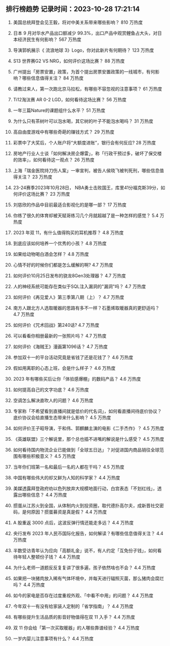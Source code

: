 
## 排行榜趋势 记录时间：2023-10-28 17:21:14
  
  1. 美国总统拜登会见王毅，将对中美关系带来哪些影响？ 810 万热度
    
  2. 日本 9 月对华水产品出口额减少 99.3%，出口产品中观赏鲤鱼占大头，对日本经济民生有何影响？ 567 万热度
    
  3. 导演郭帆展示《 流浪地球 3》Logo，你对此新片有何期待？ 123 万热度
    
  4. S13 世界赛G2 VS NRG，如何评价这场比赛？ 88 万热度
    
  5. 广州提出「房票安置」政策，为首个提出房票安置政策的一线城市，有何影响？哪些信息值得关注？ 84 万热度
    
  6. 请教过来人，第一次跑北京马拉松，有哪些不容忽视的注意事项？ 61 万热度
    
  7. Ti12淘汰赛 AR 0-2 LGD，如何看待这场比赛？ 56 万热度
    
  8. 一年三篇Nature的课题组什么水平？ 51 万热度
    
  9. 为什么只有茶树叶可以泡水喝，其它树的叶子不能泡水喝吗？ 31 万热度
    
  10. 高自由度游戏中有哪些奇葩的赚钱方式？ 29 万热度
    
  11. 彩票中了大奖后，个人账户将“大额度进账”，银行会有何反应? 28 万热度
    
  12. 房地产行业人士谈「如何解决房企爆雷」，称「行政干预过多，破坏了保交楼的效率」，如何看待这一观点？ 26 万热度
    
  13. 上海「瑞金医院持刀伤人案」一审宣判，被告人侯晓飞被判死刑，哪些信息值得关注？ 23 万热度
    
  14. 23-24赛季2023年10月28日， NBA勇士击败国王，库里41分福克斯39分，如何评价这场比赛？ 23 万热度
    
  15. 刘慈欣的作品中目前最适合影视化的是哪一部？ 17 万热度
    
  16. 你练了很久的体育却被天赋哥练习几个月就超越了是一种怎样的感觉？ 5.4 万热度
    
  17. 2023 年双 11，有什么值得购买的耳机推荐？ 4.8 万热度
    
  18. 到底应该如何培养一个优秀的小孩？ 4.8 万热度
    
  19. 如果给动物喝白酒会怎样？ 4.8 万热度
    
  20. 心情不好的时候你们都是怎么缓解的啊? 4.7 万热度
    
  21. 如何评价10月25日发布的骁龙8Gen3处理器？ 4.7 万热度
    
  22. 人的神经系统可能存在类似于SQL注入漏洞的"漏洞"吗？ 4.7 万热度
    
  23. 如何评价《再见爱人》第三季第八期（上）？ 4.7 万热度
    
  24. 南方人跟北方人选取暖器的思路有多不一样？石墨烯取暖器真的更舒适吗？ 4.7 万热度
    
  25. 如何评价《咒术回战》第240话? 4.7 万热度
    
  26. 可以看看你相册最新的一张照片吗？ 4.7 万热度
    
  27. 如何评价《海贼王》漫画第1096话？ 4.7 万热度
    
  28. 参加双十一的平台活动究竟是省钱了还是花钱了？ 4.6 万热度
    
  29. 假如用离职的心态上班，会是什么样子？ 4.6 万热度
    
  30. 2023 年有哪些买后让你「体验感爆棚」的数码产品？ 4.6 万热度
    
  31. 如何提高自己的文字功底？ 4.6 万热度
    
  32. 空调怎么解决直吹人的问题？ 4.6 万热度
    
  33. 专家称「不希望看到直播间就是低价的代名词」，如何看直播间待底价协议？底价协议会给直播生态带来什么影响？ 4.5 万热度
    
  34. 如何评价王子昭导演，于和伟、郭麒麟主演的电影《二手杰作》？ 4.5 万热度
    
  35. 《英雄联盟》三个解说里，那个总也插不进嘴的解说是什么感受？ 4.5 万热度
    
  36. 如何看待国内物流企业已能做到「全球五日达」？对促进国内商品销往全球范围有哪些积极意义？ 4.5 万热度
    
  37. 当年你们班第一名和最后一名的人都在干吗？ 4.5 万热度
    
  38. 中国有哪些伟大的却又鲜为人知的科学家？ 4.4 万热度
    
  39. 美媒透露拜登政府劝以色列放弃大规模地面行动，白宫表态「不划红线」，透露出哪些信息？ 4.4 万热度
    
  40. 掼蛋从江苏火到全国，从体制内火到投资圈，取代德扑高尔夫，成新晋社交密码，是何原因？掼蛋募资是真是假？ 4.4 万热度
    
  41. A 股重返 3000 点后，这波反弹行情还能走多远？ 4.4 万热度
    
  42. 央行发布 2023 年人民币国际化报告，如何解读？有哪些信息值得关注？ 4.4 万热度
    
  43. 半数受访青年认为应向「高额礼金」说不，有人约定「互免份子钱」，如何看待年轻人整顿份子钱？ 4.4 万热度
    
  44. 为什么老师一道题反反复复讲了很多遍，孩子依然啥也不会？ 4.4 万热度
    
  45. 如果把一块猪肉放入稀有气体环境中，并每天进行辐照灭菌，那么猪肉会腐烂吗？ 4.4 万热度
    
  46. 如今的家电是否存在过度重视外观、「中看不中用」的问题？ 4.4 万热度
    
  47. 今年双十一有没有给家装人定制的「省学指南」？ 4.4 万热度
    
  48. 有哪些提升生活品质的影音好物值得在双 11 入手？ 4.4 万热度
    
  49. 双 11 你会给「第一次买取暖器」的人哪些靠谱经验？ 4.4 万热度
    
  50. 一岁内婴儿注意事项有什么？ 4.4 万热度
    